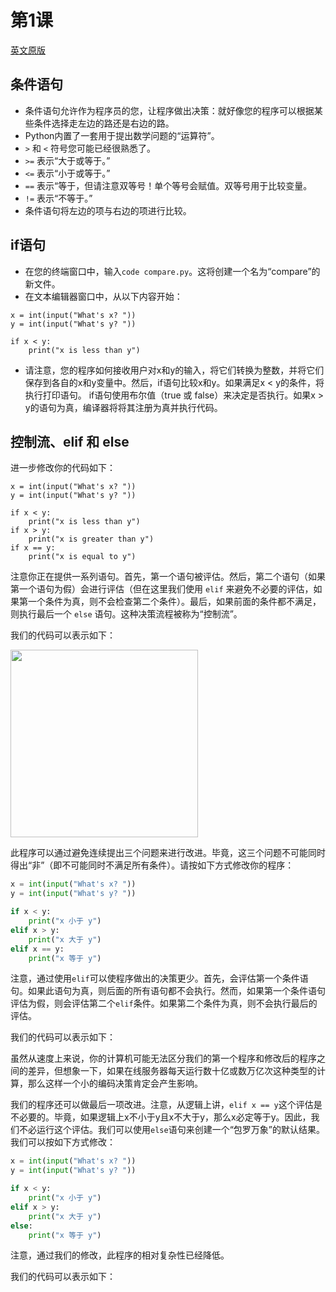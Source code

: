 # 第1课
[英文原版](https://cs50.harvard.edu/python/2022/notes/1/)
## 条件语句

- 条件语句允许作为程序员的您，让程序做出决策：就好像您的程序可以根据某些条件选择走左边的路还是右边的路。
- Python内置了一套用于提出数学问题的“运算符”。
- `>` 和 `<` 符号您可能已经很熟悉了。
- `>=` 表示“大于或等于。”
- `<=` 表示“小于或等于。”
- `==` 表示“等于，但请注意双等号！单个等号会赋值。双等号用于比较变量。
- `!=` 表示“不等于。”
- 条件语句将左边的项与右边的项进行比较。


## if语句

- 在您的终端窗口中，输入`code compare.py`。这将创建一个名为“compare”的新文件。
- 在文本编辑器窗口中，从以下内容开始：
```
x = int(input("What's x? "))
y = int(input("What's y? "))

if x < y:
    print("x is less than y")
```
- 请注意，您的程序如何接收用户对x和y的输入，将它们转换为整数，并将它们保存到各自的x和y变量中。然后，if语句比较x和y。如果满足x < y的条件，将执行打印语句。
if语句使用布尔值（true 或 false）来决定是否执行。如果x > y的语句为真，编译器将将其注册为真并执行代码。

## 控制流、elif 和 else
进一步修改你的代码如下：

```
x = int(input("What's x? "))
y = int(input("What's y? "))

if x < y:
    print("x is less than y")
if x > y:
    print("x is greater than y")
if x == y:
    print("x is equal to y")
```

注意你正在提供一系列语句。首先，第一个语句被评估。然后，第二个语句（如果第一个语句为假）会进行评估（但在这里我们使用 `elif` 来避免不必要的评估，如果第一个条件为真，则不会检查第二个条件）。最后，如果前面的条件都不满足，则执行最后一个 `else` 语句。这种决策流程被称为“控制流”。

我们的代码可以表示如下：

<img src="https://github.com/user-attachments/assets/bcbd35f8-27de-45fe-b6fa-cd37f9b1bd7c" width="300" />

此程序可以通过避免连续提出三个问题来进行改进。毕竟，这三个问题不可能同时得出“非”（即不可能同时不满足所有条件）。请按如下方式修改你的程序：

```python
x = int(input("What's x? "))
y = int(input("What's y? "))

if x < y:
    print("x 小于 y")
elif x > y:
    print("x 大于 y")
elif x == y:
    print("x 等于 y")
```

注意，通过使用`elif`可以使程序做出的决策更少。首先，会评估第一个条件语句。如果此语句为真，则后面的所有语句都不会执行。然而，如果第一个条件语句评估为假，则会评估第二个`elif`条件。如果第二个条件为真，则不会执行最后的评估。

我们的代码可以表示如下：

虽然从速度上来说，你的计算机可能无法区分我们的第一个程序和修改后的程序之间的差异，但想象一下，如果在线服务器每天运行数十亿或数万亿次这种类型的计算，那么这样一个小的编码决策肯定会产生影响。

我们的程序还可以做最后一项改进。注意，从逻辑上讲，`elif x == y`这个评估是不必要的。毕竟，如果逻辑上x不小于y且x不大于y，那么x必定等于y。因此，我们不必运行这个评估。我们可以使用`else`语句来创建一个“包罗万象”的默认结果。我们可以按如下方式修改：

```python
x = int(input("What's x? "))
y = int(input("What's y? "))

if x < y:
    print("x 小于 y")
elif x > y:
    print("x 大于 y")
else:
    print("x 等于 y")
```

注意，通过我们的修改，此程序的相对复杂性已经降低。

我们的代码可以表示如下：

